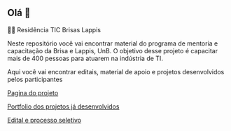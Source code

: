## Olá 👋

🙋‍♀️ Residência TIC Brisas Lappis 

Neste repositório você vai encontrar material do programa de mentoria e capacitação da Brisa e Lappis, UnB. O objetivo desse projeto é capacitar mais de 400 pessoas para atuarem na indústria de TI.

Aqui você vai encontrar editais, material de apoio e projetos desenvolvidos pelos participantes 

[Pagina do projeto](https://residenciaticbrisa.github.io/.github/)

[Portfolio dos projetos já desenvolvidos](https://residenciaticbrisa.github.io/projetos_imersao/)

[Edital e processo seletivo](https://residenciaticbrisa.github.io/landing_page/)


<!--

**Here are some ideas to get you started:**

🙋‍♀️ A short introduction - what is your organization all about?
🌈 Contribution guidelines - how can the community get involved?
👩‍💻 Useful resources - where can the community find your docs? Is there anything else the community should know?
🍿 Fun facts - what does your team eat for breakfast?
🧙 Remember, you can do mighty things with the power of [Markdown](https://docs.github.com/github/writing-on-github/getting-started-with-writing-and-formatting-on-github/basic-writing-and-formatting-syntax)
-->
